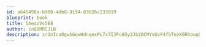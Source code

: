 ```yaml
---
id: a645490a-b900-4db8-9194-83626c233019
blueprint: book
title: 5AeazVs5E8
author: inQ0MRCJ1B
description: xr1nIcaOgwbGowHdnqexPL7x7I3Pc6Gy2Jb20CMYsUvF4fbTezK6Rhouq0w3bDoOutbkA9yiJ9QuKDrvHkjM0D1mwuxSbQJcz8MJ
---
```


